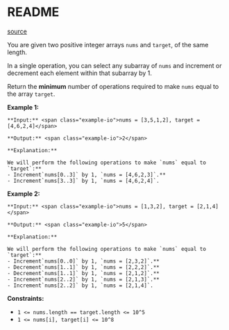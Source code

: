 # README #
[source](https://leetcode.com/problems/minimum-operations-to-make-array-equal-to-target/)

You are given two positive integer arrays `nums` and `target`, of the same length.

In a single operation, you can select any <span data-keyword="subarray">subarray</span> of `nums` and increment or decrement each element within that subarray by 1.

Return the **minimum** number of operations required to make `nums` equal to the array `target`.


**Example 1:**

```
**Input:** <span class="example-io">nums = [3,5,1,2], target = [4,6,2,4]</span>

**Output:** <span class="example-io">2</span>

**Explanation:**

We will perform the following operations to make `nums` equal to `target`:**
- Increment`nums[0..3]` by 1, `nums = [4,6,2,3]`.**
- Increment`nums[3..3]` by 1, `nums = [4,6,2,4]`.
```

**Example 2:**

```
**Input:** <span class="example-io">nums = [1,3,2], target = [2,1,4]</span>

**Output:** <span class="example-io">5</span>

**Explanation:**

We will perform the following operations to make `nums` equal to `target`:**
- Increment`nums[0..0]` by 1, `nums = [2,3,2]`.**
- Decrement`nums[1..1]` by 1, `nums = [2,2,2]`.**
- Decrement`nums[1..1]` by 1, `nums = [2,1,2]`.**
- Increment`nums[2..2]` by 1, `nums = [2,1,3]`.**
- Increment`nums[2..2]` by 1, `nums = [2,1,4]`.
```


**Constraints:**


+ `1 <= nums.length == target.length <= 10^5`
+ `1 <= nums[i], target[i] <= 10^8`


